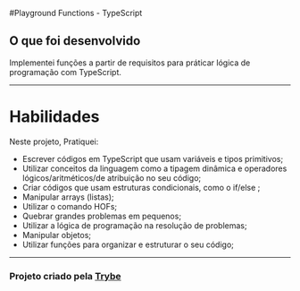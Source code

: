#Playground Functions - TypeScript

## O que foi desenvolvido

Implementei funções a partir de requisitos para práticar lógica de programação com TypeScript.

---

# Habilidades

Neste projeto, Pratiquei:

* Escrever códigos em TypeScript que usam variáveis e tipos primitivos;
* Utilizar conceitos da linguagem como a tipagem dinâmica e operadores lógicos/aritméticos/de atribuição no seu código;
* Criar códigos que usam estruturas condicionais, como o if/else ;
* Manipular arrays (listas);
* Utilizar o comando HOFs;
* Quebrar grandes problemas em pequenos;
* Utilizar a lógica de programação na resolução de problemas;
* Manipular objetos;
* Utilizar funções para organizar e estruturar o seu código;

---

<h3>Projeto criado pela <a href="https://www.betrybe.com/">Trybe</a></h3>

